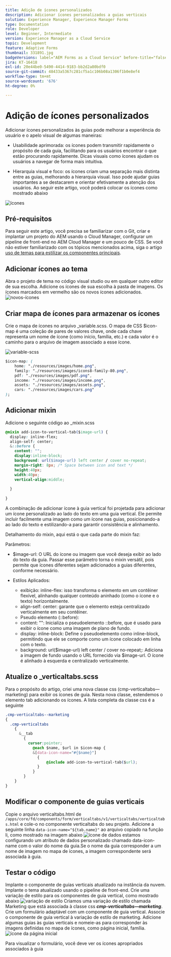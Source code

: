 ```yaml
---
title: Adição de ícones personalizados
description: Adicionar ícones personalizados a guias verticais
solution: Experience Manager, Experience Manager Forms
type: Documentation
role: Developer
level: Beginner, Intermediate
version: Experience Manager as a Cloud Service
topic: Development
feature: Adaptive Forms
thumbnail: 331891.jpg
badgeVersions: label="AEM Forms as a Cloud Service" before-title="false"
jira: KT-16418
exl-id: 20e44be0-5490-4414-9183-bb2d2a80bdf0
source-git-commit: 48433a5367c281cf5a1c106b08a1306f1b0e8ef4
workflow-type: tm+mt
source-wordcount: '676'
ht-degree: 0%

---
```


# Adição de ícones personalizados

Adicionar ícones personalizados às guias pode melhorar a experiência do usuário e o apelo visual de algumas maneiras:

* Usabilidade aprimorada: os ícones podem transmitir rapidamente o propósito de cada guia, facilitando para os usuários encontrar o que estão procurando rapidamente. Dicas visuais como ícones ajudam os usuários a navegar de forma mais intuitiva.

* Hierarquia visual e foco: os ícones criam uma separação mais distinta entre as guias, melhorando a hierarquia visual. Isso pode ajudar guias importantes a se destacarem e orientar efetivamente a atenção dos usuários.
Ao seguir este artigo, você poderá colocar os ícones como mostrado abaixo

![ícones](assets/icons.png)

## Pré-requisitos

Para seguir este artigo, você precisa se familiarizar com o Git, criar e implantar um projeto do AEM usando o Cloud Manager, configurar um pipeline de front-end no AEM Cloud Manager e um pouco de CSS. Se você não estiver familiarizado com os tópicos mencionados acima, siga o artigo [uso de temas para estilizar os componentes principais](https://experienceleague.adobe.com/en/docs/experience-manager-cloud-service/content/forms/adaptive-forms-authoring/authoring-adaptive-forms-core-components/create-an-adaptive-form-on-forms-cs/using-themes-in-core-components#rename-env-file-theme-folder).

## Adicionar ícones ao tema

Abra o projeto de tema no código visual studio ou em qualquer outro editor de sua escolha.
Adicione os ícones de sua escolha à pasta de imagens.
Os ícones marcados em vermelho são os novos ícones adicionados.
![novos-ícones](assets/newicons.png)

## Criar mapa de ícones para armazenar os ícones

Crie o mapa de ícones no arquivo _variable.scss. O mapa de CSS $icon-map é uma coleção de pares de valores chave, onde cada chave representa um nome de ícone (como início, família, etc.) e cada valor é o caminho para o arquivo de imagem associado a esse ícone.

![variable-scss](assets/variable_scss.png)

```css
$icon-map: (
    home: "./resources/images/home.png",
    family: "./resources/images/icons8-family-80.png",
    pdf: "./resources/images/pdf.png",
    income: "./resources/images/income.png",
    assets: "./resources/images/assets.png",
    cars: "./resources/images/cars.png"
);
```

## Adicionar mixin

Adicione o seguinte código ao _mixin.scss

```css
@mixin add-icon-to-vertical-tab($image-url) {
  display: inline-flex;
  align-self: center;
  &::before {
    content: "";
    display:inline-block;
    background: url($image-url) left center / cover no-repeat;
    margin-right: 8px; /* Space between icon and text */
    height:40px;
    width:40px;
    vertical-align:middle;
    
  }
  
}
```

A combinação de adicionar ícone à guia vertical foi projetada para adicionar um ícone personalizado ao lado do texto em uma guia vertical. Ele permite incluir facilmente uma imagem como um ícone nas guias, posicionando-a ao lado do texto e estilizando-a para garantir consistência e alinhamento.

Detalhamento do mixin, aqui está o que cada parte do mixin faz:

Parâmetros:

* $image-url: O URL do ícone ou imagem que você deseja exibir ao lado do texto da guia. Passar esse parâmetro torna o mixin versátil, pois permite que ícones diferentes sejam adicionados a guias diferentes, conforme necessário.

* Estilos Aplicados:

   * exibição: inline-flex: isso transforma o elemento em um contêiner flexível, alinhando qualquer conteúdo aninhado (como o ícone e o texto) horizontalmente.
   * align-self: center: garante que o elemento esteja centralizado verticalmente em seu contêiner.
   * Pseudo elemento (::before):
   * content: &quot;&quot;: Inicializa o pseudoelemento ::before, que é usado para exibir o ícone como uma imagem de plano de fundo.
   * display: inline-block: Define o pseudoelemento como inline-block, permitindo que ele se comporte como um ícone colocado em linha com o texto.
   * background: url($image-url) left center / cover no-repeat;: Adiciona a imagem de fundo usando o URL fornecido via $image-url. O ícone é alinhado à esquerda e centralizado verticalmente.

## Atualize o _verticaltabs.scss

Para o propósito do artigo, criei uma nova classe css (cmp-verticaltabs—marketing) para exibir os ícones de guia. Nesta nova classe, estendemos o elemento tab adicionando os ícones. A lista completa da classe css é a seguinte

```css
.cmp-verticaltabs--marketing
{
  .cmp-verticaltabs
    {
      &__tab 
        {
          cursor:pointer;
            @each $name, $url in $icon-map {
            &[data-icon-name="#{$name}"]
              {
                  @include add-icon-to-vertical-tab($url);
              }
            }
        }
    }
}
```

## Modificar o componente de guias verticais

Copie o arquivo verticaltabs.html de ```/apps/core/fd/components/form/verticaltabs/v1/verticaltabs/verticaltabs.html``` e cole-o no componente verticaltabs do seu projeto. Adicione a seguinte linha ```data-icon-name="${tab.name}"``` ao arquivo copiado na função li, como mostrado na imagem abaixo
![ícone de dados](assets/data-icons.png)
estamos configurando um atributo de dados personalizado chamado data-icon-name com o valor do nome da guia.Se o nome da guia corresponder a um nome de imagem no mapa de ícones, a imagem correspondente será associada à guia.



## Testar o código

Implante o componente de guias verticais atualizado na instância da nuvem.
Implante o tema atualizado usando o pipeline de front-end.
Crie uma variação de estilo para os componentes de guia vertical, como mostrado abaixo
![variação de estilo](assets/verticaltab-style-variation.png)
Criamos uma variação de estilo chamada Marketing que está associada à classe css _**cmp-verticaltabs—marketing**_.
Crie um formulário adaptável com um componente de guia vertical. Associe o componente de guia vertical à variação de estilo de marketing.
Adicione algumas guias às guias verticais e nomeie-as para corresponder às imagens definidas no mapa de ícones, como página inicial, família.
![ícone da página inicial](assets/tab-name.png)

Para visualizar o formulário, você deve ver os ícones apropriados associados à guia
